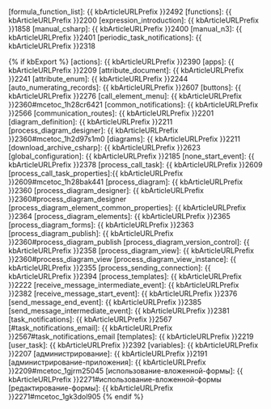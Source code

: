 [formula_function_list]: {{ kbArticleURLPrefix }}2492
[functions]: {{ kbArticleURLPrefix }}2200
[expression_introduction]: {{ kbArticleURLPrefix }}1858
[manual_csharp]: {{ kbArticleURLPrefix }}2400
[manual_n3]: {{ kbArticleURLPrefix }}2401
[periodic_task_notifications]: {{ kbArticleURLPrefix }}2318

{% if kbExport %}
[actions]: {{ kbArticleURLPrefix }}2390
[apps]: {{ kbArticleURLPrefix }}2209
[attribute_document]: {{ kbArticleURLPrefix }}2241
[attribute_enum]: {{ kbArticleURLPrefix }}2244
[auto_numerating_records]: {{ kbArticleURLPrefix }}2607
[buttons]: {{ kbArticleURLPrefix }}2276
[call_element_menu]: {{ kbArticleURLPrefix }}2360#mcetoc_1h28cr6421
[common_notifications]: {{ kbArticleURLPrefix }}2566
[communication_routes]: {{ kbArticleURLPrefix }}2201
[diagram_definition]: {{ kbArticleURLPrefix }}2211
[process_diagram_designer]: {{ kbArticleURLPrefix }}2360#mcetoc_1h2d97s1m0
[diagrams]: {{ kbArticleURLPrefix }}2211
[download_archive_csharp]: {{ kbArticleURLPrefix }}2623
[global_configuration]: {{ kbArticleURLPrefix }}2185
[none_start_event]: {{ kbArticleURLPrefix }}2378
[process_call_task]: {{ kbArticleURLPrefix }}2609
[process_call_task_properties]:{{ kbArticleURLPrefix }}2609#mcetoc_1h28bak441
[process_diagram]: {{ kbArticleURLPrefix }}2360
[process_diagram_designer]: {{ kbArticleURLPrefix }}2360#process_diagram_designer
[process_diagram_element_common_properties]: {{ kbArticleURLPrefix }}2364
[process_diagram_elements]: {{ kbArticleURLPrefix }}2365
[process_diagram_forms]: {{ kbArticleURLPrefix }}2363
[process_diagram_publish]: {{ kbArticleURLPrefix }}2360#process_diagram_publish
[process_diagram_version_control]: {{ kbArticleURLPrefix }}2358
[process_diagram_view]: {{ kbArticleURLPrefix }}2360#process_diagram_view
[process_diagram_view_instance]: {{ kbArticleURLPrefix }}2355
[process_sending_connection]: {{ kbArticleURLPrefix }}2394
[process_templates]: {{ kbArticleURLPrefix }}2222
[receive_message_intermediate_event]: {{ kbArticleURLPrefix }}2382
[receive_message_start_event]: {{ kbArticleURLPrefix }}2376
[send_message_end_event]: {{ kbArticleURLPrefix }}2385
[send_message_intermediate_event]: {{ kbArticleURLPrefix }}2381
[task_notifications]: {{ kbArticleURLPrefix }}2567
[#task_notifications_email]: {{ kbArticleURLPrefix }}2567#task_notifications_email
[templates]: {{ kbArticleURLPrefix }}2219
[user_task]: {{ kbArticleURLPrefix }}2392
[variables]: {{ kbArticleURLPrefix }}2207
[администрирование]: {{ kbArticleURLPrefix }}2191
[администрирование-приложения]: {{ kbArticleURLPrefix }}2209#mcetoc_1gjrm25045
[использование-вложенной-формы]: {{ kbArticleURLPrefix }}2271#использование-вложенной-формы
[редактирование-формы]: {{ kbArticleURLPrefix }}2271#mcetoc_1gk3dol905
{% endif %}
